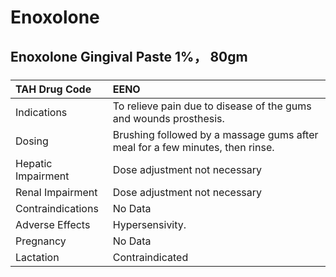 # Enoxolone

## Enoxolone Gingival Paste 1%， 80gm

##### 

| TAH Drug Code      | EENO                                                                          |
|:-------------------|:------------------------------------------------------------------------------|
| Indications        | To relieve pain due to disease of the gums and wounds prosthesis.             |
| Dosing             | Brushing followed by a massage gums after meal for a few minutes, then rinse. |
| Hepatic Impairment | Dose adjustment not necessary                                                 |
| Renal Impairment   | Dose adjustment not necessary                                                 |
| Contraindications  | No Data                                                                       |
| Adverse Effects    | Hypersensivity.                                                               |
| Pregnancy          | No Data                                                                       |
| Lactation          | Contraindicated                                                               |

